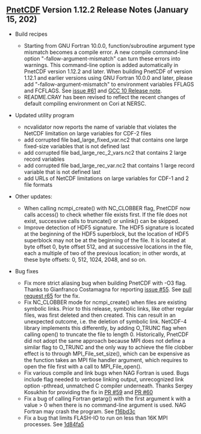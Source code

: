 [PnetCDF](https://parallel-netcdf.github.io) Version 1.12.2 Release Notes (January 15, 202)
------------------------------------------------------------------------------

* Build recipes
  + Starting from GNU Fortran 10.0.0, function/subroutine argument type
    mismatch becomes a compile error. A new compile command-line option
    "-fallow-argument-mismatch" can turn these errors into warnings. This
    command-line option is added automatically in PnetCDF version 1.12.2 and
    later. When building PnetCDF of version 1.12.1 and earlier versions using
    GNU Fortran 10.0.0 and later, please add "-fallow-argument-mismatch" to
    environment variables FFLAGS and FCFLAGS.
    See [issue #61](https://github.com/Parallel-NetCDF/PnetCDF/issues/61)
    and [GCC 10 Release note](https://gcc.gnu.org/gcc-10/changes.html).
  + README.CRAY has been revised to reflect the recent changes of default
    compiling environment on Cori at NERSC.

* Updated utility program
  + ncvalidator now reports the name of variable that violates the NetCDF
    limitation on large variables for CDF-2 files
  + add corrupted file bad_large_fixed_var.nc2 that contains one large
    fixed-size variables that is not defined last
  + add corrupted file bad_large_rec_2_vars.nc2 that contains 2 large record
    variables
  + add corrupted file bad_large_rec_var.nc2 that contains 1 large record
    variable that is not defined last
  + add URLs of NetCDF limitations on large variables for CDF-1 and 2 file
    formats

* Other updates:
  + When calling ncmpi_create() with NC_CLOBBER flag, PnetCDF now calls
    access() to check whether file exists first. If the file does not exist,
    successive calls to truncate() or unlink() can be skipped.
  + Improve detection of HDF5 signature. The HDF5 signature is located at the
    beginning of the HDF5 superblock, but the location of HDF5 superblock may
    not be at the beginning of the file. It is located at byte offset 0, byte
    offset 512, and at successive locations in the file, each a multiple of two
    of the previous location; in other words, at these byte offsets: 0, 512,
    1024, 2048, and so on.

* Bug fixes
  + Fix more strict aliasing bug when building PnetCDF with -O3 flag. Thanks to
    Gianfranco Costamagna for reporting
    [issue #55](https://github.com/Parallel-NetCDF/PnetCDF/issues/55). See
    [pull request r65](https://github.com/Parallel-NetCDF/PnetCDF/pull/65) for
    the fix.
  + Fix NC_CLOBBER mode for ncmpi_create() when files are existing symbolic
    links. Prior to this release, symbolic links, like other regular files, was
    first deleted and then created. This can result in an unexpected outcome,
    i.e. the deletion of symbolic link. NetCDF-4 library implements this
    differently, by adding O_TRUNC flag when calling open() to truncate the
    file to length 0. Historically, PnetCDF did not adopt the same approach
    because MPI does not define a similar flag to O_TRUNC and the only way to
    achieve the file clobber effect is to through MPI_File_set_size(), which
    can be expensive as the function takes an MPI file handler argument, which
    requires to open the file first with a call to MPI_File_open().
  + Fix various compile and link bugs when NAG Fortran is used. Bugs include
    flag needed to verbose linking output, unrecognized link option -pthread,
    unmatched C compiler underneath. Thanks Sergey Kosukhin for providing the
    fix in [PR #59](https://github.com/Parallel-NetCDF/PnetCDF/pull/59)
    and [PR #60](https://github.com/Parallel-NetCDF/PnetCDF/pull/60)
  + Fix a bug of calling Fortran getarg() with the first argument k with a
    value > 0 when there is no command-line argument is used. NAG Fortran may
    crash the program. See
    [f16bd3c](https://github.com/Parallel-NetCDF/PnetCDF/commit/f16bd3c1ba1b08eade2384f094c519f3f2dc114e)
  + Fix a bug that limits FLASH-IO to run on less than 16K MPI processes. See
    [1d84fa5](https://github.com/Parallel-NetCDF/PnetCDF/commit/1d84fa5d54ca9179da4a5b1a4ee3b92cc92287ed)

